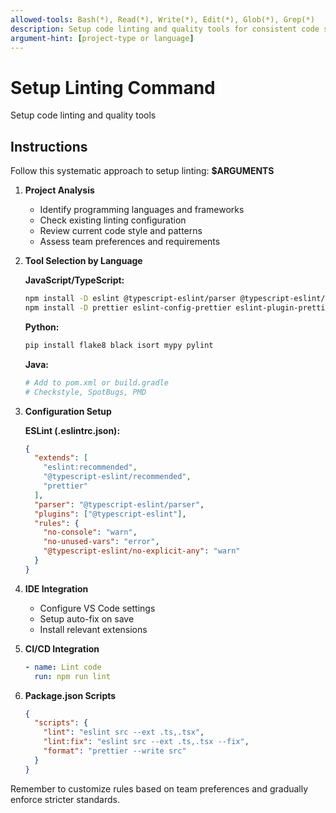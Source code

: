 ```yaml
---
allowed-tools: Bash(*), Read(*), Write(*), Edit(*), Glob(*), Grep(*)
description: Setup code linting and quality tools for consistent code standards
argument-hint: [project-type or language]
---
```


# Setup Linting Command

Setup code linting and quality tools

## Instructions

Follow this systematic approach to setup linting: **$ARGUMENTS**

1. **Project Analysis**
   - Identify programming languages and frameworks
   - Check existing linting configuration
   - Review current code style and patterns
   - Assess team preferences and requirements

2. **Tool Selection by Language**

   **JavaScript/TypeScript:**

   ```bash
   npm install -D eslint @typescript-eslint/parser @typescript-eslint/eslint-plugin
   npm install -D prettier eslint-config-prettier eslint-plugin-prettier
   ```

   **Python:**

   ```bash
   pip install flake8 black isort mypy pylint
   ```

   **Java:**

   ```bash
   # Add to pom.xml or build.gradle
   # Checkstyle, SpotBugs, PMD
   ```

3. **Configuration Setup**

   **ESLint (.eslintrc.json):**

   ```json
   {
     "extends": [
       "eslint:recommended",
       "@typescript-eslint/recommended",
       "prettier"
     ],
     "parser": "@typescript-eslint/parser",
     "plugins": ["@typescript-eslint"],
     "rules": {
       "no-console": "warn",
       "no-unused-vars": "error",
       "@typescript-eslint/no-explicit-any": "warn"
     }
   }
   ```

4. **IDE Integration**
   - Configure VS Code settings
   - Setup auto-fix on save
   - Install relevant extensions

5. **CI/CD Integration**

   ```yaml
   - name: Lint code
     run: npm run lint
   ```

6. **Package.json Scripts**
   ```json
   {
     "scripts": {
       "lint": "eslint src --ext .ts,.tsx",
       "lint:fix": "eslint src --ext .ts,.tsx --fix",
       "format": "prettier --write src"
     }
   }
   ```

Remember to customize rules based on team preferences and gradually enforce stricter standards.
